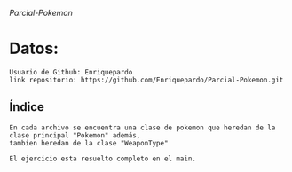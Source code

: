 <em> Parcial-Pokemon </em>

# Datos:
    Usuario de Github: Enriquepardo
    link repositorio: https://github.com/Enriquepardo/Parcial-Pokemon.git

## Índice
    En cada archivo se encuentra una clase de pokemon que heredan de la clase principal "Pokemon" además, 
    tambien heredan de la clase "WeaponType"

    El ejercicio esta resuelto completo en el main.

